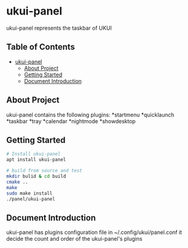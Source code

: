 # ukui-panel
ukui-panel represents the taskbar of UKUI

## Table of Contents

   * [ukui-panel](#About-Project)
      * [About Project](#About-Project)
      * [Getting Started](#Getting-Started)
      * [Document Introduction](#Document-Introduction)


## About Project

ukui-panel contains the following plugins:
*startmenu
*quicklaunch
*taskbar
*tray
*calendar
*nightmode
*showdesktop

## Getting Started

```bash
# Install ukui-panel
apt install ukui-panel

# build from source and test
mkdir bulid & cd build
cmake ..
make 
sudo make install
./panel/ukui-panel
```

## Document Introduction

ukui-panel has plugins configuration file in ~/.config/ukui/panel.conf 
it decide the count and order of the ukui-panel's plugins

